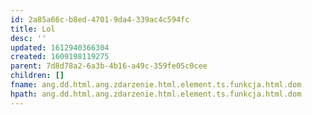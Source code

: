 ```yaml
---
id: 2a85a66c-b8ed-4701-9da4-339ac4c594fc
title: Lol
desc: ''
updated: 1612940366304
created: 1609198119275
parent: 7d8d78a2-6a3b-4b16-a49c-359fe05c0cee
children: []
fname: ang.dd.html.ang.zdarzenie.html.element.ts.funkcja.html.dom
hpath: ang.dd.html.ang.zdarzenie.html.element.ts.funkcja.html.dom
---
```



